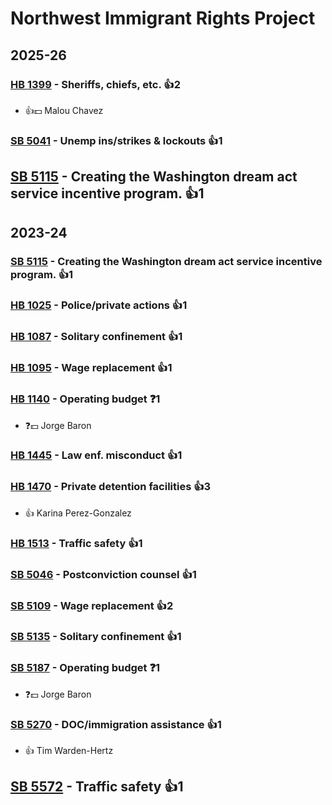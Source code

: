 # Northwest Immigrant Rights Project
## 2025-26

### [HB 1399](/bill/2025-26/hb/1399/) - Sheriffs, chiefs, etc. 👍2  
* 👍💵 Malou Chavez

### [SB 5041](/bill/2025-26/sb/5041/) - Unemp ins/strikes & lockouts 👍1  

## [SB 5115](/bill/2025-26/sb/5115/) - Creating the Washington dream act service incentive program. 👍1  

## 2023-24

### [SB 5115](/bill/2023-24/sb/5115/) - Creating the Washington dream act service incentive program. 👍1  

### [HB 1025](/bill/2023-24/hb/1025/) - Police/private actions 👍1  

### [HB 1087](/bill/2023-24/hb/1087/) - Solitary confinement 👍1  

### [HB 1095](/bill/2023-24/hb/1095/) - Wage replacement 👍1  

### [HB 1140](/bill/2023-24/hb/1140/) - Operating budget   ❓1
* ❓💵 Jorge Baron

### [HB 1445](/bill/2023-24/hb/1445/) - Law enf. misconduct 👍1  

### [HB 1470](/bill/2023-24/hb/1470/) - Private detention facilities 👍3  
* 👍 Karina Perez-Gonzalez

### [HB 1513](/bill/2023-24/hb/1513/) - Traffic safety 👍1  

### [SB 5046](/bill/2023-24/sb/5046/) - Postconviction counsel 👍1  

### [SB 5109](/bill/2023-24/sb/5109/) - Wage replacement 👍2  

### [SB 5135](/bill/2023-24/sb/5135/) - Solitary confinement 👍1  

### [SB 5187](/bill/2023-24/sb/5187/) - Operating budget   ❓1
* ❓💵 Jorge Baron

### [SB 5270](/bill/2023-24/sb/5270/) - DOC/immigration assistance 👍1  
* 👍 Tim Warden-Hertz

## [SB 5572](/bill/2023-24/sb/5572/) - Traffic safety 👍1  
